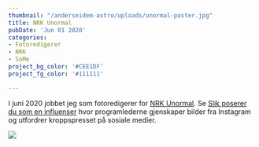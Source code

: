 ```yaml
---
thumbnail: "/anderseidem-astro/uploads/unormal-poster.jpg"
title: NRK Unormal
pubDate: 'Jun 01 2020'
categories:
- Fotoredigerer
- NRK
- SoMe
project_bg_color: '#CEE1DF'
project_fg_color: '#111111'

---
```

I juni 2020 jobbet jeg som fotoredigerer for [NRK Unormal](https://tv.nrk.no/serie/unormal). Se [Slik poserer du som en influenser](https://tv.nrk.no/serie/unormal/2020/DMYT21002420)
hvor programlederne gjenskaper bilder fra Instagram og utfordrer kroppspresset på sosiale medier.

![](/anderseidem-astro/uploads/unormal-poster.jpg)